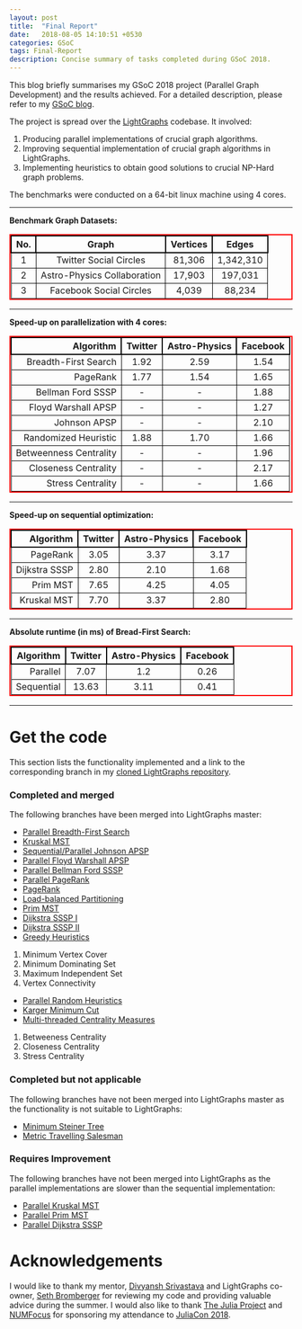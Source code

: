 ```yaml
---
layout: post
title:  "Final Report"
date:   2018-08-05 14:10:51 +0530
categories: GSoC
tags: Final-Report
description: Concise summary of tasks completed during GSoC 2018.
---
```


This blog briefly summarises my GSoC 2018 project (Parallel Graph Development) and the results achieved. For a detailed description, please refer to my [GSoC blog](https://sohamtamba.github.io/GSoC).

The project is spread over the [LightGraphs](https://github.com/JuliaGraphs/LightGraphs.jl) codebase. It involved:

1. Producing parallel implementations of crucial graph algorithms.
2. Improving sequential implementation of crucial graph algorithms in LightGraphs.
3. Implementing heuristics to obtain good solutions to crucial NP-Hard graph problems.

The benchmarks were conducted on a 64-bit linux machine using 4 cores.


<style>

table{
    border-collapse: collapse;
    border-spacing: 0;
    border:2px solid #ff0000;
}

th{
    border:2px solid #000000;
}

td{
    border:1px solid #000000;
}
</style>

---

**Benchmark Graph Datasets:**

No. | Graph | Vertices | Edges 
:---: | :---------: | :------------: | :-----------------:
1 | Twitter Social Circles | 81,306 | 1,342,310 
2 | Astro-Physics Collaboration | 17,903 | 197,031
3 | Facebook Social Circles | 4,039 | 88,234 

---

**Speed-up on parallelization with 4 cores:**

Algorithm | Twitter | Astro-Physics | Facebook
---------: | :------------: | :-----------------: | :-------:
Breadth-First Search | 1.92 | 2.59 | 1.54
PageRank | 1.77 | 1.54 | 1.65
Bellman Ford SSSP | - | - | 1.88
Floyd Warshall APSP | - | - | 1.27
Johnson APSP | - | -  |2.10
Randomized Heuristic | 1.88 | 1.70 | 1.66
Betweenness Centrality | - | - | 1.96
Closeness Centrality | - | - | 2.17
Stress Centrality | - | - | 1.66


---

**Speed-up on sequential optimization:**

Algorithm | Twitter | Astro-Physics | Facebook
---------: | :------------: | :-----------------: | :-------:
PageRank | 3.05 | 3.37 | 3.17
Dijkstra SSSP | 2.80 | 2.10 | 1.68
Prim MST | 7.65 | 4.25 | 4.05
Kruskal MST | 7.70 | 3.37 | 2.80

---

**Absolute runtime (in ms) of Bread-First Search:**

Algorithm | Twitter | Astro-Physics | Facebook
---------: | :------------: | :-----------------: | :-------:
Parallel | 7.07 | 1.2 | 0.26
Sequential | 13.63 | 3.11 | 0.41


---

# Get the code

This section lists the functionality implemented and a link to the corresponding branch in my [cloned LightGraphs repository](https://github.com/SohamTamba/LightGraphs.jl). 

### Completed and merged

The following branches have been merged into LightGraphs master:

- [Parallel Breadth-First Search](https://github.com/SohamTamba/LightGraphs.jl/tree/Parallel_GDistances)
- [Kruskal MST](https://github.com/SohamTamba/LightGraphs.jl/tree/kruskal_sort_IDS) 
- [Sequential/Parallel Johnson APSP](https://github.com/SohamTamba/LightGraphs.jl/tree/Soham/John_Shortest_Path)  
- [Parallel Floyd Warshall APSP](https://github.com/SohamTamba/LightGraphs.jl/tree/Parallel_Floyd_Warshall) 
- [Parallel Bellman Ford SSSP](https://github.com/SohamTamba/LightGraphs.jl/tree/Parallel_Bellman_Ford) 
- [Parallel PageRank](https://github.com/SohamTamba/LightGraphs.jl/tree/Parallel_Page_Rank)
- [PageRank](https://github.com/SohamTamba/LightGraphs.jl/tree/Seq_PageRank) 
- [Load-balanced Partitioning](https://github.com/SohamTamba/LightGraphs.jl/tree/Parallel_Page_Rank)
- [Prim MST](https://github.com/SohamTamba/LightGraphs.jl/tree/Prim_PQ) 
- [Dijkstra SSSP I](https://github.com/SohamTamba/LightGraphs.jl/tree/Dijkstra_Performance_Docs) 
- [Dijkstra SSSP II](https://github.com/SohamTamba/LightGraphs.jl/tree/Dijkstra_Allocations) 
- [Greedy Heuristics](https://github.com/SohamTamba/LightGraphs.jl/tree/All_Greedy)
1. Minimum Vertex Cover 
2. Minimum Dominating Set
3. Maximum Independent Set
4. Vertex Connectivity

- [Parallel Random Heuristics](https://github.com/SohamTamba/LightGraphs.jl/tree/genrate_reduce) 
- [Karger Minimum Cut](https://github.com/SohamTamba/LightGraphs.jl/tree/Karger_min_cut)
- [Multi-threaded Centrality Measures](https://github.com/SohamTamba/LightGraphs.jl/tree/Threaded_Centrality)
1. Betweeness Centrality 
2. Closeness Centrality 
3. Stress Centrality 

###  Completed but not applicable

The following branches have not been merged into LightGraphs master as the functionality is not suitable to LightGraphs:

- [Minimum Steiner Tree](https://github.com/SohamTamba/LightGraphs.jl/tree/GSoC/SteinerTree)
- [Metric Travelling Salesman](https://github.com/SohamTamba/LightGraphs.jl/tree/GSoC/TravellingSalesman)

###  Requires Improvement

The following branches have not been merged into LightGraphs as the parallel implementations are slower than the sequential implementation:

- [Parallel Kruskal MST](https://github.com/SohamTamba/LightGraphs.jl/tree/Parallel_Kruskal)
- [Parallel Prim MST](https://github.com/SohamTamba/LightGraphs.jl/tree/BatchPriorityQueue_Parallel_Dijkstra_Prim)
- [Parallel Dijkstra SSSP](https://github.com/SohamTamba/LightGraphs.jl/tree/BatchPriorityQueue_Parallel_Dijkstra_Prim)

# Acknowledgements

I would like to thank my mentor, [Divyansh Srivastava](https://github.com/somil55) and LightGraphs co-owner, [Seth Bromberger](https://github.com/sbromberger) for reviewing my code and providing valuable advice during the summer. I would also like to thank [The Julia Project](https://julialang.org/project) and [NUMFocus](https://numfocus.org) for sponsoring my attendance to [JuliaCon 2018](https://juliacon.org/2018/).

